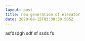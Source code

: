 ```yaml
---
layout: post
title: new generation of elevator
date: 2020-08-15T03:30:30.505Z
---
```

asfdsdgh sdf sf ssds fs